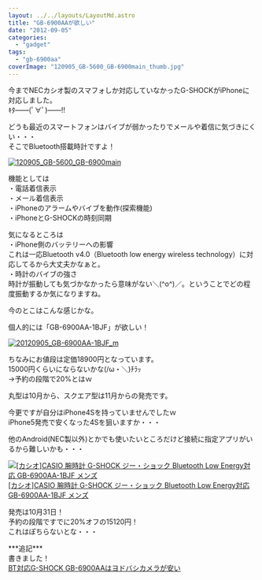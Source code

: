 ```yaml
---
layout: ../../layouts/LayoutMd.astro
title: "GB-6900AAが欲しい"
date: "2012-09-05"
categories: 
  - "gadget"
tags: 
  - "gb-6900aa"
coverImage: "120905_GB-5600_GB-6900main_thumb.jpg"
---
```


今までNECカシオ製のスマフォしか対応していなかったG-SHOCKがiPhoneに対応しました。  
ｷﾀ――(ﾟ∀ﾟ)――!!

どうも最近のスマートフォンはバイブが弱かったりでメールや着信に気づきにくい・・・  
そこでBluetooth搭載時計ですよ！

[![120905_GB-5600_GB-6900main](images/120905_GB-5600_GB-6900main_thumb.jpg "120905_GB-5600_GB-6900main")](//mizuka123.net/wp-content/uploads/2012/09/120905_GB-5600_GB-6900main.jpg)

機能としては  
・電話着信表示  
・メール着信表示  
・iPhoneのアラームやバイブを動作(探索機能)  
・iPhoneとG-SHOCKの時刻同期

気になるところは  
・iPhone側のバッテリーへの影響  
これは一応Bluetooth v4.0（Bluetooth low energy wireless technology）に対応してるから大丈夫かなぁと。  
・時計のバイブの強さ  
時計が振動しても気づかなかったら意味がない＼(^o^)／。ということでどの程度振動するか気になりますね。

今のとこはこんな感じかな。

個人的には「GB-6900AA-1BJF」が欲しい！

[![20120905_GB-6900AA-1BJF_m](images/20120905_GB-6900AA-1BJF_m_thumb.jpg "20120905_GB-6900AA-1BJF_m")](//mizuka123.net/wp-content/uploads/2012/09/20120905_GB-6900AA-1BJF_m.jpg)

ちなみにお値段は定価18900円となっています。  
15000円くらいにならないかな(/ω・＼)ﾁﾗｯ  
→予約の段階で20%とはｗ

丸型は10月から、スクエア型は11月からの発売です。

今更ですが自分はiPhone4Sを持っていませんでしたｗ  
iPhone5発売で安くなった4Sを狙いますか・・・

他のAndroid(NEC製以外)とかでも使いたいところだけど接続に指定アプリがいるから難しいかも・・・

[![[カシオ]CASIO 腕時計 G-SHOCK ジー・ショック Bluetooth Low Energy対応   GB-6900AA-1BJF メンズ](images/41z3vvsyxhL._SL75_.jpg)  
\[カシオ\]CASIO 腕時計 G-SHOCK ジー・ショック Bluetooth Low Energy対応 GB-6900AA-1BJF メンズ  
](https://www.amazon.co.jp/exec/obidos/ASIN/B009ELZ92A/mizuka123-22/ref=nosim)

発売は10月31日！  
予約の段階ですでに20%オフの15120円！  
これはぽちらないとな・・・  
  
\*\*\*追記\*\*\*  
書きました！  
[BT対応G-SHOCK GB-6900AAはヨドバシカメラが安い](//mizuka123.net/2012/10/04/post937/)
